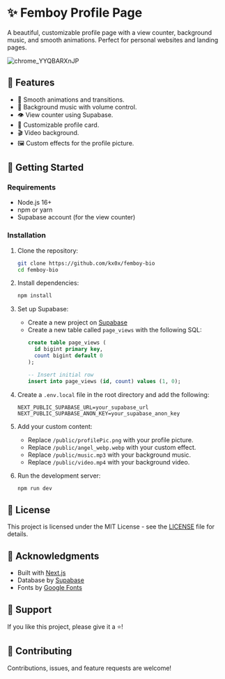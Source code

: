 # ✨ Femboy Profile Page

A beautiful, customizable profile page with a view counter, background music, and smooth animations. Perfect for personal websites and landing pages.

![chrome_YYQBARXnJP](https://github.com/user-attachments/assets/ebff558b-7877-43a8-b1c7-375cf4547930)


## 🌟 Features

- 💫 Smooth animations and transitions.
- 🎵 Background music with volume control.
- 👁️ View counter using Supabase.
- 🎨 Customizable profile card.
- 🎬 Video background.
- 🖼️ Custom effects for the profile picture.

## 🚀 Getting Started

### Requirements

- Node.js 16+
- npm or yarn
- Supabase account (for the view counter)

### Installation

1. Clone the repository:
   ```sh
   git clone https://github.com/kx0x/femboy-bio
   cd femboy-bio
   ```

2. Install dependencies:
   ```sh
   npm install
   ```

3. Set up Supabase:
   - Create a new project on [Supabase](https://supabase.com)
   - Create a new table called `page_views` with the following SQL:
     ```sql
     create table page_views (
       id bigint primary key,
       count bigint default 0
     );
     
     -- Insert initial row
     insert into page_views (id, count) values (1, 0);
     ```

4. Create a `.env.local` file in the root directory and add the following:
   ```env
   NEXT_PUBLIC_SUPABASE_URL=your_supabase_url
   NEXT_PUBLIC_SUPABASE_ANON_KEY=your_supabase_anon_key
   ```

5. Add your custom content:
   - Replace `/public/profilePic.png` with your profile picture.
   - Replace `/public/angel_webp.webp` with your custom effect.
   - Replace `/public/music.mp3` with your background music.
   - Replace `/public/video.mp4` with your background video.

6. Run the development server:
   ```sh
   npm run dev
   ```

## 📝 License

This project is licensed under the MIT License - see the [LICENSE](LICENSE) file for details.

## 🙏 Acknowledgments

- Built with [Next.js](https://nextjs.org/)
- Database by [Supabase](https://supabase.com)
- Fonts by [Google Fonts](https://fonts.google.com)

## 💖 Support

If you like this project, please give it a ⭐️!

## 🤝 Contributing

Contributions, issues, and feature requests are welcome!

